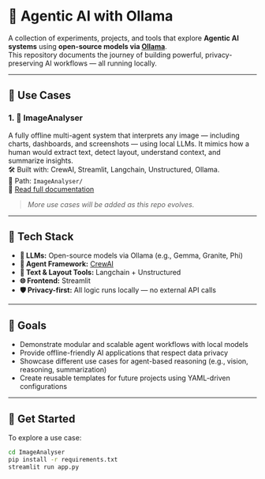 # 🧠 Agentic AI with Ollama

A collection of experiments, projects, and tools that explore **Agentic AI systems** using **open-source models via [Ollama](https://ollama.com/)**.  
This repository documents the journey of building powerful, privacy-preserving AI workflows — all running locally.

---

## 🧪 Use Cases

### 1. 📸 **ImageAnalyser**  
A fully offline multi-agent system that interprets any image — including charts, dashboards, and screenshots — using local LLMs. It mimics how a human would extract text, detect layout, understand context, and summarize insights.  
🛠️ Built with: CrewAI, Streamlit, Langchain, Unstructured, Ollama.  
📂 Path: `ImageAnalyser/`  
🔗 [Read full documentation](ImageAnalyser/README.md)

> *More use cases will be added as this repo evolves.*

---

## 🔧 Tech Stack

- **🧠 LLMs:** Open-source models via Ollama (e.g., Gemma, Granite, Phi)
- **🧩 Agent Framework:** [CrewAI](https://docs.crewai.com/)
- **🔎 Text & Layout Tools:** Langchain + Unstructured
- **🌐 Frontend:** Streamlit
- **🛡️ Privacy-first:** All logic runs locally — no external API calls

---

## 📌 Goals

- Demonstrate modular and scalable agent workflows with local models  
- Provide offline-friendly AI applications that respect data privacy  
- Showcase different use cases for agent-based reasoning (e.g., vision, reasoning, summarization)  
- Create reusable templates for future projects using YAML-driven configurations  

---

## 🚀 Get Started

To explore a use case:

```bash
cd ImageAnalyser
pip install -r requirements.txt
streamlit run app.py

